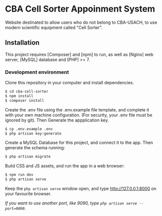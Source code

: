 # CBA Cell Sorter Appoinment System

Website destinated to allow users who do not belong to CBA-USACH, to use modern scientific equipment called "Cell Sorter".

## Installation

This project requires [Composer] and [npm] to run, as well as [Nginx] web server, [MySQL] database and [PHP] >= 7. 

### Development environment 

Clone this repository in your computer and install dependencies.

```bash
$ cd cba-cell-sorter
$ npm install
$ composer install
```

Create the .env file using the .env.example file template, and complete it with your own machine configuration. (For security, your .env file must be ignored by git). Then Generate the appplication key.

```bash
$ cp .env.example .env
$ php artisan key:generate
```

Create a MySQL Database for this project, and connect it to the app. Then generate the schema running:

```bash
$ php artisan migrate
```

Build CSS and JS assets, and run the app in a web browser:

```bash
$ npm run dev
$ php artisan serve
```

Keep the `php artisan serve` window open, and type http://127.0.0.1:8000 on your favourite browser.

*If you want to use another port, like 9090, type `php artisan serve --port=9090`.*
